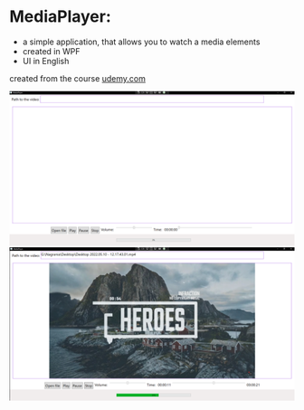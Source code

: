 # MediaPlayer:
- a simple application, that allows you to watch a media elements
- created in WPF
- UI in English

created from the course [udemy.com](https://www.udemy.com/course/c-net-od-podstaw-do-tworzenia-aplikacji-w-wpf-i-xaml/ "C# .NET od Podstaw do Tworzenia Aplikacji w WPF i XAML")

![user-interface-image1](https://github.com/OskarLewandowski/ImageLibrary/blob/master/ImageLibrary/MediaPlayer_images/1.png)
![user-interface-image2](https://github.com/OskarLewandowski/ImageLibrary/blob/master/ImageLibrary/MediaPlayer_images/2.png)
